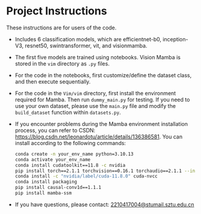 # Project Instructions

These instructions are for users of the code.

*   Includes 6 classification models, which are efficientnet-b0, inception-V3, resnet50, swintransformer, vit, and visionmamba.
*   The first five models are trained using notebooks. Vision Mamba is stored in the `vim` directory as `.py` files.
*   For the code in the notebooks, first customize/define the dataset class, and then execute sequentially.
*   For the code in the `Vim/vim` directory, first install the environment required for Mamba. Then run `dummy_main.py` for testing. If you need to use your own dataset, please use the `main.py` file and modify the `build_dataset` function within `datasets.py`.
*   If you encounter problems during the Mamba environment installation process, you can refer to CSDN: https://blog.csdn.net/leonardotu/article/details/136386581. You can install according to the following commands:

    ```bash
    conda create -n your_env_name python=3.10.13
    conda activate your_env_name
    conda install cudatoolkit==11.8 -c nvidia
    pip install torch==2.1.1 torchvision==0.16.1 torchaudio==2.1.1 --index-url https://download.pytorch.org/whl/cu118
    conda install -c "nvidia/label/cuda-11.8.0" cuda-nvcc
    conda install packaging
    pip install causal-conv1d==1.1.1
    pip install mamba-ssm
    ```

*   If you have questions, please contact: 2210417004@stumail.sztu.edu.cn
